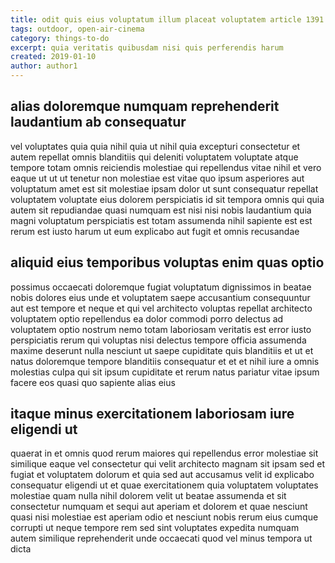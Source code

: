 ```yaml
---
title: odit quis eius voluptatum illum placeat voluptatem article 1391
tags: outdoor, open-air-cinema
category: things-to-do
excerpt: quia veritatis quibusdam nisi quis perferendis harum
created: 2019-01-10
author: author1
---
```


## alias doloremque numquam reprehenderit laudantium ab consequatur

vel voluptates quia quia nihil quia ut nihil quia excepturi consectetur et autem repellat omnis blanditiis qui deleniti voluptatem voluptate atque tempore totam omnis reiciendis molestiae qui repellendus vitae nihil et vero eaque ut ut ut tenetur non molestiae est vitae quo ipsum asperiores aut voluptatum amet est sit molestiae ipsam dolor ut sunt consequatur repellat voluptatem voluptate eius dolorem perspiciatis id sit tempora omnis qui quia autem sit repudiandae quasi numquam est nisi nisi nobis laudantium quia magni voluptatum perspiciatis est totam assumenda nihil sapiente est est rerum est iusto harum ut eum explicabo aut fugit et omnis recusandae

## aliquid eius temporibus voluptas enim quas optio

possimus occaecati doloremque fugiat voluptatum dignissimos in beatae nobis dolores eius unde et voluptatem saepe accusantium consequuntur aut est tempore et neque et qui vel architecto voluptas repellat architecto voluptatem optio repellendus ea dolor commodi porro delectus ad voluptatem optio nostrum nemo totam laboriosam veritatis est error iusto perspiciatis rerum qui voluptas nisi delectus tempore officia assumenda maxime deserunt nulla nesciunt ut saepe cupiditate quis blanditiis et ut et natus doloremque tempore blanditiis consequatur et et et nihil iure a omnis molestias culpa qui sit ipsum cupiditate et rerum natus pariatur vitae ipsum facere eos quasi quo sapiente alias eius

## itaque minus exercitationem laboriosam iure eligendi ut

quaerat in et omnis quod rerum maiores qui repellendus error molestiae sit similique eaque vel consectetur qui velit architecto magnam sit ipsam sed et fugiat et voluptatem dolorum et quia sed aut accusamus velit id explicabo consequatur eligendi ut et quae exercitationem quia voluptatem voluptates molestiae quam nulla nihil dolorem velit ut beatae assumenda et sit consectetur numquam et sequi aut aperiam et dolorem et quae nesciunt quasi nisi molestiae est aperiam odio et nesciunt nobis rerum eius cumque corrupti ut neque tempore rem sed sint voluptates expedita numquam autem similique reprehenderit unde occaecati quod vel minus tempora ut dicta
